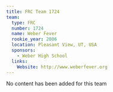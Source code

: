 ```yaml
---
title: FRC Team 1724
team:
  type: FRC
  number: 1724
  name: Weber Fever
  rookie_year: 2006
  location: Pleasant View, UT, USA
  sponsors:
    - Weber High School
  links:
    Website: http://www.weberfever.org
---
```

No content has been added for this team